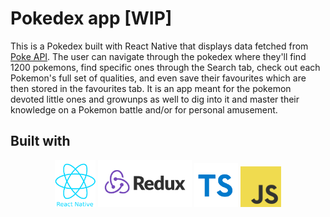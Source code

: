 # Pokedex app [WIP]

This is a Pokedex built with React Native that displays data fetched from [Poke API](https://pokeapi.co/). The user can navigate through the pokedex where they'll find 1200 pokemons, find specific ones through the Search tab, check out each Pokemon's full set of qualities, and even save their favourites which are then stored in the favourites tab.
It is an app meant for the pokemon devoted little ones and growunps as well to dig into it and master their knowledge on a Pokemon battle and/or for personal amusement.

## Built with

<div align='center'>
<img src="/src/assets/images/react-native-logo.png" width=65" alt="React Native logo"/>
<img src="/src/assets/images/redux-logo.png" width="150" alt="Redux logo"/>
<img src="/src/assets/images/TS_logo.png" width="70" alt="Typescript logo"/>
<img src="/src/assets/images/JS_logo.png" width="65" alt="Javascript logo"/>

</div>
</br>
